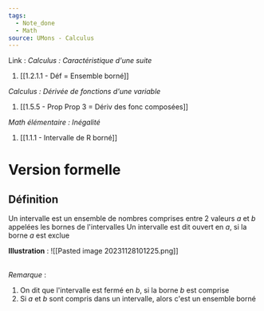 ```yaml
---
tags:
  - Note_done
  - Math
source: UMons - Calculus
---
```


Link :
_Calculus : Caractéristique d'une suite_
1. [[1.2.1.1 - Déf = Ensemble borné]]

_Calculus : Dérivée de fonctions d'une variable_
1. [[1.5.5 - Prop Prop 3 = Dériv des fonc composées]]

_Math élémentaire : Inégalité_
1. [[1.1.1 - Intervalle de R borné]]
# Version formelle
## Définition
Un intervalle est un ensemble de nombres comprises entre 2 valeurs $a$ et $b$ appelées les bornes de l'intervalles
Un intervalle est dit ouvert en $a$, si la borne $a$ est exclue

**Illustration** :
![[Pasted image 20231128101225.png]]

\
_Remarque_ :
1. On dit que l'intervalle est fermé en $b$, si la borne $b$ est comprise
2. Si $a$ et $b$ sont compris dans un intervalle, alors c'est un ensemble borné

